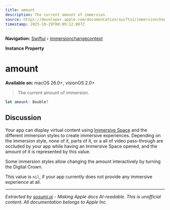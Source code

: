 ```yaml
---
title: amount
description: The current amount of immersion.
source: https://developer.apple.com/documentation/swiftui/immersionchangecontext/amount
timestamp: 2025-10-29T00:09:12.807Z
---
```


**Navigation:** [Swiftui](/documentation/swiftui) › [immersionchangecontext](/documentation/swiftui/immersionchangecontext)

**Instance Property**

# amount

**Available on:** macOS 26.0+, visionOS 2.0+

> The current amount of immersion.

```swift
let amount: Double?
```

## Discussion

Your app can display virtual content using [Immersive Space](/documentation/swiftui/immersivespace) and the different immersion styles to create immersive experiences. Depending on the immersion style, none of it, parts of it, or a all of video pass-through are occluded by your app while having an Immersive Space opened, and the amount of it is represented by this value.

Some immersion styles allow changing the amount interactively by turning the Digital Crown.

This value is `nil`, if your app currently does not provide any immersive experience at all.

---

*Extracted by [sosumi.ai](https://sosumi.ai) - Making Apple docs AI-readable.*
*This is unofficial content. All documentation belongs to Apple Inc.*
